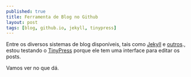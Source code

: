 ```yaml
---
published: true
title: Ferramenta de Blog no Github
layout: post
tags: [blog, github.io, jekyll, tinypress]
---
```

Entre os diversos sistemas de blog disponíveis, tais como [Jekyll](jekyllrb.com) e [outros](http://www.sitepoint.com/6-static-blog-generators-arent-jekyll)., estou testando o [TinyPress](tinypress.co) porque ele tem uma interface para editar os posts.

Vamos ver no que dá.
